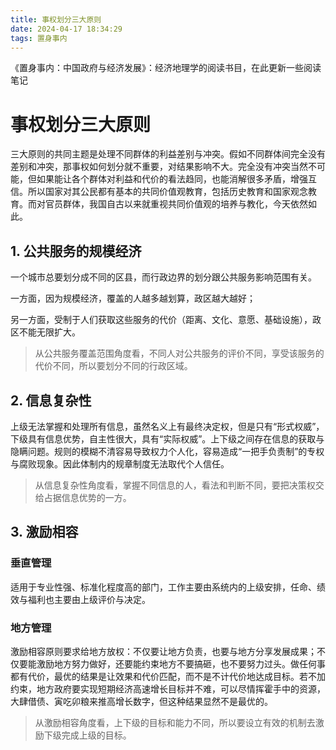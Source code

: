 ```yaml
---
title: 事权划分三大原则
date: 2024-04-17 18:34:29
tags: 置身事内
---
```

《置身事内：中国政府与经济发展》：经济地理学的阅读书目，在此更新一些阅读笔记

# 事权划分三大原则
三大原则的共同主题是处理不同群体的利益差别与冲突。假如不同群体间完全没有差别和冲突，那事权如何划分就不重要，对结果影响不大。完全没有冲突当然不可能，但如果能让各个群体对利益和代价的看法趋同，也能消解很多矛盾，增强互信。所以国家对其公民都有基本的共同价值观教育，包括历史教育和国家观念教育。而对官员群体，我国自古以来就重视共同价值观的培养与教化，今天依然如此。

## 1. 公共服务的规模经济
一个城市总要划分成不同的区县，而行政边界的划分跟公共服务影响范围有关。

一方面，因为规模经济，覆盖的人越多越划算，政区越大越好；

另一方面，受制于人们获取这些服务的代价（距离、文化、意愿、基础设施），政区不能无限扩大。

>从公共服务覆盖范围角度看，不同人对公共服务的评价不同，享受该服务的代价不同，所以要划分不同的行政区域。

## 2. 信息复杂性

上级无法掌握和处理所有信息，虽然名义上有最终决定权，但是只有“形式权威”，下级具有信息优势，自主性很大，具有“实际权威”。上下级之间存在信息的获取与隐瞒问题。规则的模糊不清容易导致权力个人化，容易造成“一把手负责制”的专权与腐败现象。因此体制内的规章制度无法取代个人信任。

>从信息复杂性角度看，掌握不同信息的人，看法和判断不同，要把决策权交给占据信息优势的一方。
## 3. 激励相容

### 垂直管理
适用于专业性强、标准化程度高的部门，工作主要由系统内的上级安排，任命、绩效与福利也主要由上级评价与决定。
### 地方管理
激励相容原则要求给地方放权：不仅要让地方负责，也要与地方分享发展成果；不仅要能激励地方努力做好，还要能约束地方不要搞砸，也不要努力过头。做任何事都有代价，最优的结果是让效果和代价匹配，而不是不计代价地达成目标。若不加约束，地方政府要实现短期经济高速增长目标并不难，可以尽情挥霍手中的资源，大肆借债、寅吃卯粮来推高增长数字，但这种结果显然不是最优的。
>从激励相容角度看，上下级的目标和能力不同，所以要设立有效的机制去激励下级完成上级的目标。

 
